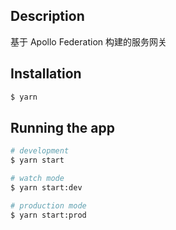 
## Description

基于 Apollo Federation 构建的服务网关

## Installation

```bash
$ yarn
```

## Running the app

```bash
# development
$ yarn start

# watch mode
$ yarn start:dev

# production mode
$ yarn start:prod
```
